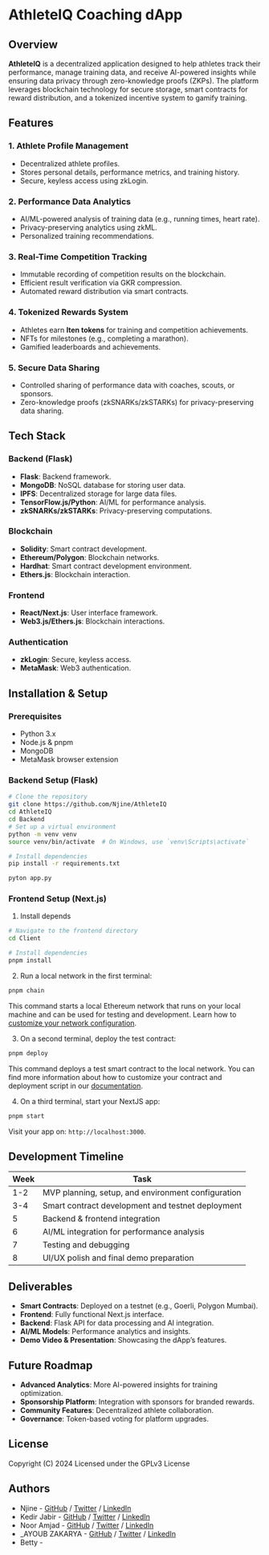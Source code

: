 # AthleteIQ Coaching dApp

## Overview
**AthleteIQ** is a decentralized application designed to help athletes track their performance, manage training data, and receive AI-powered insights while ensuring data privacy through zero-knowledge proofs (ZKPs). The platform leverages blockchain technology for secure storage, smart contracts for reward distribution, and a tokenized incentive system to gamify training.

## Features
### 1. Athlete Profile Management
- Decentralized athlete profiles.
- Stores personal details, performance metrics, and training history.
- Secure, keyless access using zkLogin.

### 2. Performance Data Analytics
- AI/ML-powered analysis of training data (e.g., running times, heart rate).
- Privacy-preserving analytics using zkML.
- Personalized training recommendations.

### 3. Real-Time Competition Tracking
- Immutable recording of competition results on the blockchain.
- Efficient result verification via GKR compression.
- Automated reward distribution via smart contracts.

### 4. Tokenized Rewards System
- Athletes earn **Iten tokens** for training and competition achievements.
- NFTs for milestones (e.g., completing a marathon).
- Gamified leaderboards and achievements.

### 5. Secure Data Sharing
- Controlled sharing of performance data with coaches, scouts, or sponsors.
- Zero-knowledge proofs (zkSNARKs/zkSTARKs) for privacy-preserving data sharing.

## Tech Stack
### Backend (Flask)
- **Flask**: Backend framework.
- **MongoDB**: NoSQL database for storing user data.
- **IPFS**: Decentralized storage for large data files.
- **TensorFlow.js/Python**: AI/ML for performance analysis.
- **zkSNARKs/zkSTARKs**: Privacy-preserving computations.

### Blockchain
- **Solidity**: Smart contract development.
- **Ethereum/Polygon**: Blockchain networks.
- **Hardhat**: Smart contract development environment.
- **Ethers.js**: Blockchain interaction.

### Frontend
- **React/Next.js**: User interface framework.
- **Web3.js/Ethers.js**: Blockchain interactions.

### Authentication
- **zkLogin**: Secure, keyless access.
- **MetaMask**: Web3 authentication.

## Installation & Setup
### Prerequisites
- Python 3.x
- Node.js & pnpm
- MongoDB
- MetaMask browser extension

### Backend Setup (Flask)
```bash
# Clone the repository
git clone https://github.com/Njine/AthleteIQ
cd AthleteIQ
cd Backend
# Set up a virtual environment
python -m venv venv
source venv/bin/activate  # On Windows, use `venv\Scripts\activate`

# Install dependencies
pip install -r requirements.txt

pyton app.py
```

### Frontend Setup (Next.js)
1. Install depends
```bash
# Navigate to the frontend directory
cd Client

# Install dependencies
pnpm install
```

2. Run a local network in the first terminal:

```bash
pnpm chain
```

This command starts a local Ethereum network that runs on your local machine and can be used for testing and development. Learn how to [customize your network configuration](https://docs.scaffoldeth.io/quick-start/environment#1-initialize-a-local-blockchain).

3. On a second terminal, deploy the test contract:

```bash
pnpm deploy
```

This command deploys a test smart contract to the local network. You can find more information about how to customize your contract and deployment script in our [documentation](https://docs.scaffoldeth.io/quick-start/environment#2-deploy-your-smart-contract).

4. On a third terminal, start your NextJS app:

```bash
pnpm start
```

Visit your app on: `http://localhost:3000`.

## Development Timeline
| Week  | Task |
|-------|------|
| 1-2   | MVP planning, setup, and environment configuration |
| 3-4   | Smart contract development and testnet deployment |
| 5     | Backend & frontend integration |
| 6     | AI/ML integration for performance analysis |
| 7     | Testing and debugging |
| 8     | UI/UX polish and final demo preparation |

## Deliverables
- **Smart Contracts**: Deployed on a testnet (e.g., Goerli, Polygon Mumbai).
- **Frontend**: Fully functional Next.js interface.
- **Backend**: Flask API for data processing and AI integration.
- **AI/ML Models**: Performance analytics and insights.
- **Demo Video & Presentation**: Showcasing the dApp’s features.

## Future Roadmap
- **Advanced Analytics**: More AI-powered insights for training optimization.
- **Sponsorship Platform**: Integration with sponsors for branded rewards.
- **Community Features**: Decentralized athlete collaboration.
- **Governance**: Token-based voting for platform upgrades.

## License
Copyright (C) 2024
Licensed under the GPLv3 License
## Authors

- Njine - [GitHub](https://github.com/Njine/) / [Twitter](https://x.com/_) / [LinkedIn](https://www.linkedin.com/in/_/)
- Kedir Jabir - [GitHub](https://github.com/IbnuJabir) / [Twitter](https://x.com/Ibnu_J1) / [LinkedIn](https://www.linkedin.com/in/ibnu-jabir/)
- Noor Amjad - [GitHub](https://github.com/Justxd22) / [Twitter](https://twitter.com/_xd222) / [LinkedIn](https://www.linkedin.com/in/noor-amjad-xd)
- _AYOUB ZAKARYA - [GitHub](https://github.com/aybzakaria5/) / [Twitter](https://x.com/Zack5ayb_) / [LinkedIn](https://www.linkedin.com/in/ayoubzakarya/)
- Betty - 

